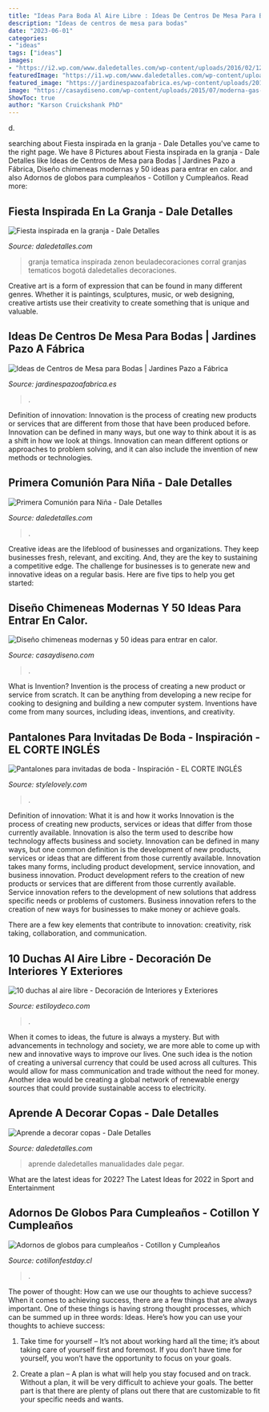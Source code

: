 ```yaml
---
title: "Ideas Para Boda Al Aire Libre : Ideas De Centros De Mesa Para Bodas"
description: "Ideas de centros de mesa para bodas"
date: "2023-06-01"
categories:
- "ideas"
tags: ["ideas"]
images:
- "https://i2.wp.com/www.daledetalles.com/wp-content/uploads/2016/02/12-16.jpg"
featuredImage: "https://i1.wp.com/www.daledetalles.com/wp-content/uploads/2016/02/8-13.jpg?resize=640%2C857"
featured_image: "https://jardinespazoafabrica.es/wp-content/uploads/2018/04/centro-de-mesa-para-boda-elegante.jpg"
image: "https://casaydiseno.com/wp-content/uploads/2015/07/moderna-gas-negra-chimenea.jpg"
ShowToc: true
author: "Karson Cruickshank PhD"
---
```



d.

	

		
searching about Fiesta inspirada en la granja - Dale Detalles you've came to the right page. We have 8 Pictures about Fiesta inspirada en la granja - Dale Detalles like Ideas de Centros de Mesa para Bodas | Jardines Pazo a Fábrica, Diseño chimeneas modernas y 50 ideas para entrar en calor. and also Adornos de globos para cumpleaños - Cotillon y Cumpleaños. Read more:
		
    
## Fiesta Inspirada En La Granja - Dale Detalles

<img loading=lazy src="https://i2.wp.com/www.daledetalles.com/wp-content/uploads/2016/02/12-16.jpg" onerror="this.onerror=null;this.src='https://tse4.mm.bing.net/th?id=OIP.Gtft9Gigpb06y5kmoiP1BQHaJd&amp;pid=15.1';" alt="Fiesta inspirada en la granja - Dale Detalles">

_Source: daledetalles.com_

>granja tematica inspirada zenon beuladecoraciones corral granjas tematicos bogotá daledetalles decoraciones. 

	

Creative art is a form of expression that can be found in many different genres. Whether it is paintings, sculptures, music, or web designing, creative artists use their creativity to create something that is unique and valuable.

    
## Ideas De Centros De Mesa Para Bodas | Jardines Pazo A Fábrica

<img loading=lazy src="https://jardinespazoafabrica.es/wp-content/uploads/2018/04/centro-de-mesa-para-boda-elegante.jpg" onerror="this.onerror=null;this.src='https://tse2.mm.bing.net/th?id=OIP.zYL1-fmAmW9j4udQuVBaywAAAA&amp;pid=15.1';" alt="Ideas de Centros de Mesa para Bodas | Jardines Pazo a Fábrica">

_Source: jardinespazoafabrica.es_

>. 

	

Definition of innovation:
Innovation is the process of creating new products or services that are different from those that have been produced before. Innovation can be defined in many ways, but one way to think about it is as a shift in how we look at things. Innovation can mean different options or approaches to problem solving, and it can also include the invention of new methods or technologies.

    
## Primera Comunión Para Niña - Dale Detalles

<img loading=lazy src="https://i1.wp.com/www.daledetalles.com/wp-content/uploads/2016/02/8-13.jpg?resize=640%2C857" onerror="this.onerror=null;this.src='https://tse2.mm.bing.net/th?id=OIP.mIxKGEKZ2KuzlLt-Nfk9SAHaJ6&amp;pid=15.1';" alt="Primera Comunión para Niña - Dale Detalles">

_Source: daledetalles.com_

>. 

	

Creative ideas are the lifeblood of businesses and organizations. They keep businesses fresh, relevant, and exciting. And, they are the key to sustaining a competitive edge. The challenge for businesses is to generate new and innovative ideas on a regular basis. Here are five tips to help you get started:

    
## Diseño Chimeneas Modernas Y 50 Ideas Para Entrar En Calor.

<img loading=lazy src="https://casaydiseno.com/wp-content/uploads/2015/07/moderna-gas-negra-chimenea.jpg" onerror="this.onerror=null;this.src='https://tse2.mm.bing.net/th?id=OIP.zFus15C_rExG3fmJ7CGQYQHaFw&amp;pid=15.1';" alt="Diseño chimeneas modernas y 50 ideas para entrar en calor.">

_Source: casaydiseno.com_

>. 

	

What is Invention?
Invention is the process of creating a new product or service from scratch. It can be anything from developing a new recipe for cooking to designing and building a new computer system. Inventions have come from many sources, including ideas, inventions, and creativity.

    
## Pantalones Para Invitadas De Boda - Inspiración - EL CORTE INGLÉS

<img loading=lazy src="https://stylelovely.com/elcorteingles/files/2018/09/invitadas-con-pantalon-verde.jpg" onerror="this.onerror=null;this.src='https://tse4.mm.bing.net/th?id=OIP.WEaF1Un0BejtzOE19qrD5gHaLH&amp;pid=15.1';" alt="Pantalones para invitadas de boda - Inspiración - EL CORTE INGLÉS">

_Source: stylelovely.com_

>. 

	

Definition of innovation: What it is and how it works
Innovation is the process of creating new products, services or ideas that differ from those currently available. Innovation is also the term used to describe how technology affects business and society. Innovation can be defined in many ways, but one common definition is the development of new products, services or ideas that are different from those currently available.
Innovation takes many forms, including product development, service innovation, and business innovation. Product development refers to the creation of new products or services that are different from those currently available. Service innovation refers to the development of new solutions that address specific needs or problems of customers. Business innovation refers to the creation of new ways for businesses to make money or achieve goals.

There are a few key elements that contribute to innovation: creativity, risk taking, collaboration, and communication.

    
## 10 Duchas Al Aire Libre - Decoración De Interiores Y Exteriores

<img loading=lazy src="https://www.estiloydeco.com/wp-content/uploads/2015/07/duchas-al-aire-libre-4.jpg" onerror="this.onerror=null;this.src='https://tse3.mm.bing.net/th?id=OIP.A0gBMw35LZMACavhkVyDlAHaLM&amp;pid=15.1';" alt="10 duchas al aire libre - Decoración de Interiores y Exteriores">

_Source: estiloydeco.com_

>. 

	

When it comes to ideas, the future is always a mystery. But with advancements in technology and society, we are more able to come up with new and innovative ways to improve our lives. One such idea is the notion of creating a universal currency that could be used across all cultures. This would allow for mass communication and trade without the need for money. Another idea would be creating a global network of renewable energy sources that could provide sustainable access to electricity.

    
## Aprende A Decorar Copas - Dale Detalles

<img loading=lazy src="https://i0.wp.com/www.daledetalles.com/wp-content/uploads/2017/06/copas-decoradas29.jpg" onerror="this.onerror=null;this.src='https://tse3.mm.bing.net/th?id=OIP.XSIv3Y6razuoIYKEnvqkEwHaJ4&amp;pid=15.1';" alt="Aprende a decorar copas - Dale Detalles">

_Source: daledetalles.com_

>aprende daledetalles manualidades dale pegar. 

	

What are the latest ideas for 2022?
The Latest Ideas for 2022 in Sport and Entertainment

    
## Adornos De Globos Para Cumpleaños - Cotillon Y Cumpleaños

<img loading=lazy src="https://cotillonfestday.cl/wp-content/uploads/2019/04/a6e045d63b37eb295bcac6afb78de2b2.jpg" onerror="this.onerror=null;this.src='https://tse3.mm.bing.net/th?id=OIP.ZBwI7H6NiVZ-0pu35lFKMgHaMW&amp;pid=15.1';" alt="Adornos de globos para cumpleaños - Cotillon y Cumpleaños">

_Source: cotillonfestday.cl_

>. 

	

The power of thought: How can we use our thoughts to achieve success?
When it comes to achieving success, there are a few things that are always important. One of these things is having strong thought processes, which can be summed up in three words: Ideas. Here’s how you can use your thoughts to achieve success: 
1. Take time for yourself – It’s not about working hard all the time; it’s about taking care of yourself first and foremost. If you don’t have time for yourself, you won’t have the opportunity to focus on your goals.

2. Create a plan – A plan is what will help you stay focused and on track. Without a plan, it will be very difficult to achieve your goals. The better part is that there are plenty of plans out there that are customizable to fit your specific needs and wants.


